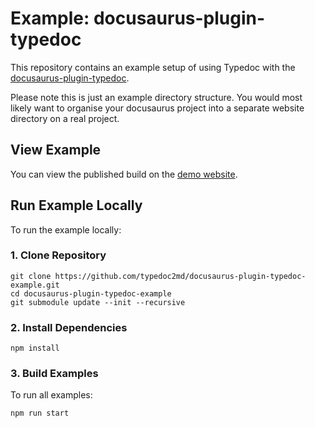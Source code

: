 # Example: docusaurus-plugin-typedoc

This repository contains an example setup of using Typedoc with the [docusaurus-plugin-typedoc](https://typedoc-plugin-markdown.org/plugins/docusaurus).

Please note this is just an example directory structure. You would most likely want to organise your docusaurus project into a separate website directory on a real project.

## View Example

You can view the published build on the [demo website](https://docusaurus-plugin-typedoc-example-docs-website.vercel.app).

## Run Example Locally

To run the example locally:

### 1. Clone Repository

```shell
git clone https://github.com/typedoc2md/docusaurus-plugin-typedoc-example.git
cd docusaurus-plugin-typedoc-example
git submodule update --init --recursive
```

### 2. Install Dependencies

```shell
npm install
```

### 3. Build Examples

To run all examples:

```shell
npm run start
```
